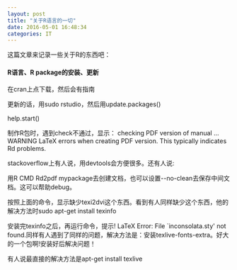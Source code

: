 ```yaml
---
layout: post
title: "关于R语言的一切"
date: 2016-05-01 16:48:34 
categories: IT
---
```


这篇文章来记录一些关于R的东西吧：

#### R语言、R package的安装、更新

在cran上点下载，然后会有指南

更新的话，用sudo rstudio，然后用update.packages()


help.start()


制作R包时，遇到check不通过，显示：
checking PDF version of manual ... WARNING
LaTeX errors when creating PDF version.
This typically indicates Rd problems.

stackoverflow上有人说，用devtools会方便很多。还有人说:

用R CMD Rd2pdf mypackage去创建文档，也可以设置--no-clean去保存中间文档。这可以帮助debug。

按照上面的命令，显示缺少texi2dvi这个东西。看到有人同样缺少这个东西，他的解决方法时sudo apt-get install texinfo

安装完texinfo之后，再运行命令，提示! LaTeX Error: File `inconsolata.sty' not found.同样有人遇到了同样的问题，解决方法是：安装texlive-fonts-extra。好大的一个包啊!安装好后解决问题！


有人说最直接的解决方法是apt-get install texlive

